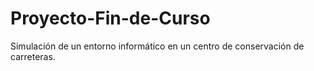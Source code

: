 # Proyecto-Fin-de-Curso
Simulación de un entorno informático en un centro de conservación de carreteras.
